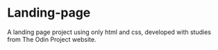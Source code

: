 # Landing-page
A landing page project using only html and css, developed with studies from The Odin Project website.

